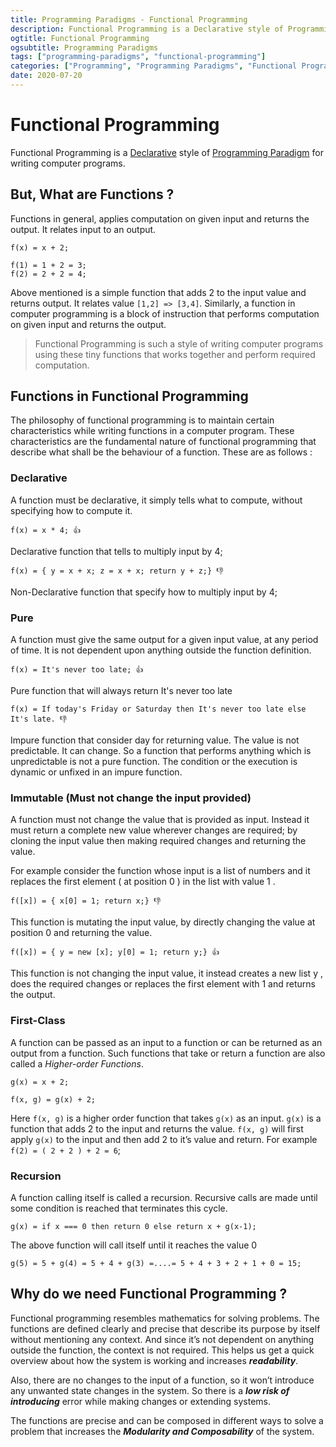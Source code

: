 ```yaml
---
title: Programming Paradigms - Functional Programming
description: Functional Programming is a Declarative style of Programming Paradigm for writing computer programs.
ogtitle: Functional Programming
ogsubtitle: Programming Paradigms
tags: ["programming-paradigms", "functional-programming"]
categories: ["Programming", "Programming Paradigms", "Functional Programming"]
date: 2020-07-20
---
```


# Functional Programming

Functional Programming is a [Declarative](/blogs/programming-paradigms-imperative-and-declarative-programming) style of [Programming Paradigm](/blogs/programming-paradigms-what-are-programming-paradigms) for writing computer programs.

## But, What are Functions ?

Functions in general, applies computation on given input and returns the output. It relates input to an output.

```
f(x) = x + 2;

f(1) = 1 + 2 = 3;
f(2) = 2 + 2 = 4;
```

Above mentioned is a simple function that adds 2 to the input value and returns output. It relates value `[1,2] => [3,4]`. Similarly, a function in computer programming is a block of instruction that performs computation on given input and returns the output.

> Functional Programming is such a style of writing computer programs using these tiny functions that works together and perform required computation.

## Functions in Functional Programming

The philosophy of functional programming is to maintain certain characteristics while writing functions in a computer program. These characteristics are the fundamental nature of functional programming that describe what shall be the behaviour of a function. These are as follows :

### Declarative

A function must be declarative, it simply tells what to compute, without specifying how to compute it.

`f(x) = x * 4; 👍`

Declarative function that tells to multiply input by 4;

`f(x) = { y = x + x; z = x + x; return y + z;} 👎`

Non-Declarative function that specify how to multiply input by 4;

### Pure

A function must give the same output for a given input value, at any period of time. It is not dependent upon anything outside the function definition.

`f(x) = It's never too late; 👍`

Pure function that will always return It's never too late

`f(x) = If today's Friday or Saturday then It's never too late else It's late. 👎`

Impure function that consider day for returning value. The value is not predictable. It can change. So a function that performs anything which is unpredictable is not a pure function. The condition or the execution is dynamic or unfixed in an impure function.

### Immutable (Must not change the input provided)

A function must not change the value that is provided as input. Instead it must return a complete new value wherever changes are required; by cloning the input value then making required changes and returning the value.

For example consider the function whose input is a list of numbers and it replaces the first element ( at position 0 ) in the list with value 1 .

`f([x]) = { x[0] = 1; return x;} 👎`

This function is mutating the input value, by directly changing the value at position 0 and returning the value.

`f([x]) = { y = new [x]; y[0] = 1; return y;} 👍`

This function is not changing the input value, it instead creates a new list y , does the required changes or replaces the first element with 1 and returns the output.

### First-Class

A function can be passed as an input to a function or can be returned as an output from a function. Such functions that take or return a function are also called a _Higher-order Functions_.

`g(x) = x + 2;`

`f(x, g) = g(x) + 2;`

Here `f(x, g)` is a higher order function that takes `g(x)` as an input. `g(x)` is a function that adds 2 to the input and returns the value. `f(x, g)` will first apply `g(x)` to the input and then add 2 to it’s value and return. For example `f(2) = ( 2 + 2 ) + 2 = 6`;

### Recursion

A function calling itself is called a recursion. Recursive calls are made until some condition is reached that terminates this cycle.

`g(x) = if x === 0 then return 0 else return x + g(x-1);`

The above function will call itself until it reaches the value 0

`g(5) = 5 + g(4) = 5 + 4 + g(3) =....= 5 + 4 + 3 + 2 + 1 + 0 = 15;`

## Why do we need Functional Programming ?

Functional programming resembles mathematics for solving problems. The functions are defined clearly and precise that describe its purpose by itself without mentioning any context. And since it’s not dependent on anything outside the function, the context is not required. This helps us get a quick overview about how the system is working and increases **_readability_**.

Also, there are no changes to the input of a function, so it won’t introduce any unwanted state changes in the system. So there is a **_low risk of introducing_** error while making changes or extending systems.

The functions are precise and can be composed in different ways to solve a problem that increases the **_Modularity and Composability_** of the system.

